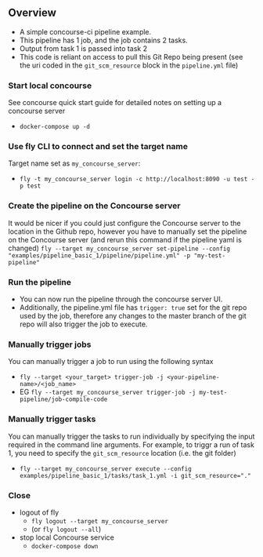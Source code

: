 ## Overview
* A simple concourse-ci pipeline example.
* This pipeline has 1 job, and the job contains 2 tasks.
* Output from task 1 is passed into task 2
* This code is reliant on access to pull this Git Repo being present (see the uri coded in the `git_scm_resource` block in the `pipeline.yml` file)

### Start local concourse
See concourse quick start guide for detailed notes on setting up a concourse server
* `docker-compose up -d`

### Use fly CLI to connect and set the target name
Target name set as `my_concourse_server`:
* `fly -t my_concourse_server login -c http://localhost:8090 -u test -p test`

### Create the pipeline on the Concourse server
It would be nicer if you could just configure the Concourse server to the location in the Github repo, however you have to manually set the pipeline on the Concourse server (and rerun this command if the pipeline yaml is changed)
`fly --target my_concourse_server set-pipeline --config "examples/pipeline_basic_1/pipeline/pipeline.yml" -p "my-test-pipeline"`


### Run the pipeline
* You can now run the pipeline through the concourse server UI.
* Additionally, the pipeline.yml file has `trigger: true` set for the git repo used by the job, therefore any changes to the master branch of the git repo will also trigger the job to execute.


### Manually trigger jobs
You can manually trigger a job to run using the following syntax
* `fly --target <your_target> trigger-job -j <your-pipeline-name>/<job_name>`
* EG `fly --target my_concourse_server trigger-job -j my-test-pipeline/job-compile-code`

### Manually trigger tasks
You can manually trigger the tasks to run individually by specifying the input required in the command line arguments. For example, to triggr a run of task 1, you need to specify the `git_scm_resource` location (i.e. the git folder)
* `fly --target my_concourse_server execute --config examples/pipeline_basic_1/tasks/task_1.yml -i git_scm_resource="."`

### Close
* logout of fly
  * `fly logout --target my_concourse_server`
  * (or `fly logout --all`)
* stop local Concourse service
  * `docker-compose down`